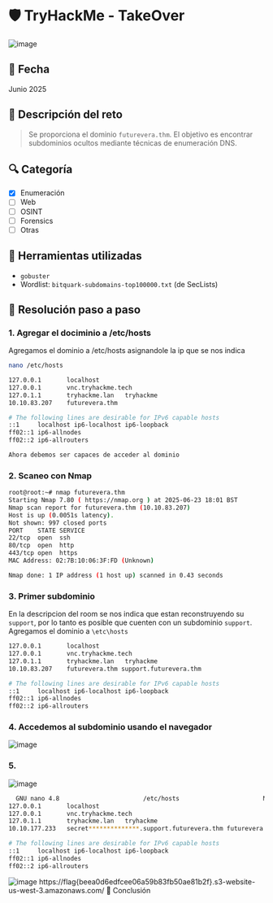 # 🛡️ TryHackMe - TakeOver
![image](https://github.com/user-attachments/assets/51a95fca-f064-4942-96e9-ff79b52d53be)

## 📅 Fecha
Junio 2025

## 🧠 Descripción del reto
> Se proporciona el dominio `futurevera.thm`. El objetivo es encontrar subdominios ocultos mediante técnicas de enumeración DNS.

## 🔍 Categoría
- [x] Enumeración
- [ ] Web
- [ ] OSINT
- [ ] Forensics
- [ ] Otras

## 📁 Herramientas utilizadas
- `gobuster`
- Wordlist: `bitquark-subdomains-top100000.txt` (de SecLists)

## 🧩 Resolución paso a paso

### 1. Agregar el dociminio a /etc/hosts
Agregamos el dominio a /etc/hosts asignandole la ip que se nos indica
```bash
nano /etc/hosts
```
```bash
127.0.0.1       localhost
127.0.0.1       vnc.tryhackme.tech
127.0.1.1       tryhackme.lan   tryhackme
10.10.83.207    futurevera.thm

# The following lines are desirable for IPv6 capable hosts
::1     localhost ip6-localhost ip6-loopback
ff02::1 ip6-allnodes
ff02::2 ip6-allrouters

Ahora debemos ser capaces de acceder al dominio 

```
### 2. Scaneo con Nmap
```bash
root@root:~# nmap futurevera.thm
Starting Nmap 7.80 ( https://nmap.org ) at 2025-06-23 18:01 BST
Nmap scan report for futurevera.thm (10.10.83.207)
Host is up (0.0051s latency).
Not shown: 997 closed ports
PORT    STATE SERVICE
22/tcp  open  ssh
80/tcp  open  http
443/tcp open  https
MAC Address: 02:7B:10:06:3F:FD (Unknown)

Nmap done: 1 IP address (1 host up) scanned in 0.43 seconds
```
### 3. Primer subdominio
En la descripcion del room se nos indica que estan reconstruyendo su `support`, por lo tanto es posible que cuenten con un subdominio `support`.
Agregamos el dominio a `\etc\hosts`
```bash
127.0.0.1       localhost
127.0.0.1       vnc.tryhackme.tech
127.0.1.1       tryhackme.lan   tryhackme
10.10.83.207    futurevera.thm support.futurevera.thm

# The following lines are desirable for IPv6 capable hosts
::1     localhost ip6-localhost ip6-loopback
ff02::1 ip6-allnodes
ff02::2 ip6-allrouters
```

### 4. Accedemos al subdominio usando el navegador
![image](https://github.com/user-attachments/assets/05e8e50b-4cc7-4c85-9521-d5009e123067)
### 5.
![image](https://github.com/user-attachments/assets/7aa6769a-f4f3-4baf-9e1f-2a9644c1d426)

```bash
  GNU nano 4.8                       /etc/hosts                       Modified  
127.0.0.1       localhost
127.0.0.1       vnc.tryhackme.tech
127.0.1.1       tryhackme.lan   tryhackme
10.10.177.233   secret**************.support.futurevera.thm futurevera.thm  sup>

# The following lines are desirable for IPv6 capable hosts
::1     localhost ip6-localhost ip6-loopback
ff02::1 ip6-allnodes
ff02::2 ip6-allrouters
```
![image](https://github.com/user-attachments/assets/7904e12e-317c-4ba5-82ff-7109e03b4659)
https://flag{beea0d6edfcee06a59b83fb50ae81b2f}.s3-website-us-west-3.amazonaws.com/
🏁 Conclusión
